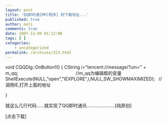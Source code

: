 ```yaml
---
layout: post
title: 'QQ即时通[MFC程序] 附下载地址...'
published: true
author: moli
comments: true
date: 2007-12-09 01:12:00
tags: [ ]
categories:
    - uncategorized
permalink: /archives/323.html
---
```

void CQQDlg::OnButton1()  { CString i="tencent://message/?uin=" + m_qq;&nbsp;&nbsp;&nbsp;&nbsp;&nbsp;&nbsp;&nbsp;&nbsp;&nbsp;&nbsp;&nbsp;&nbsp;&nbsp;&nbsp;&nbsp;&nbsp;&nbsp;&nbsp;&nbsp;&nbsp;&nbsp;&nbsp;&nbsp;&nbsp;&nbsp;&nbsp;&nbsp;&nbsp;&nbsp;&nbsp;&nbsp;&nbsp;&nbsp;&nbsp;&nbsp;&nbsp;&nbsp;&nbsp;&nbsp;&nbsp;&nbsp;&nbsp;&nbsp;&nbsp;&nbsp; //m_qq为编辑框的变量 ShellExecute(NULL,"open","IEXPLORE",i,NULL,SW_SHOWMAXIMIZED);&nbsp;&nbsp; //调用IE,打开上面的地址  


  }



  就这么几行代码&#8230;&#8230;就实现了QQ即时通讯&#8230;&#8230;&#8230;&#8230;&#8230;&#8230;&#8230;.[纯原创] 



  [点击下载]



  
